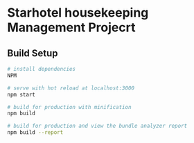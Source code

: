 # Starhotel housekeeping Management Projecrt


## Build Setup

``` bash
# install dependencies
NPM

# serve with hot reload at localhost:3000
npm start

# build for production with minification
npm build

# build for production and view the bundle analyzer report
npm build --report
```
